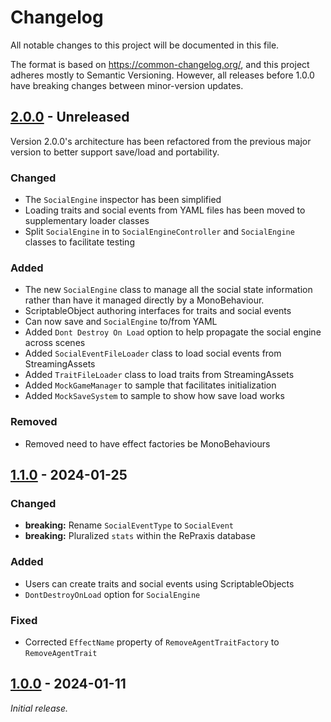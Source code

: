 # Changelog

All notable changes to this project will be documented in this file.

The format is based on <https://common-changelog.org/>, and this project adheres mostly to Semantic Versioning. However, all releases before 1.0.0 have breaking changes between minor-version updates.

## [2.0.0] - Unreleased

Version 2.0.0's architecture has been refactored from the previous major version to better support save/load and portability.

### Changed

- The `SocialEngine` inspector has been simplified
- Loading traits and social events from YAML files has been moved to supplementary loader classes
- Split `SocialEngine` in to `SocialEngineController` and `SocialEngine` classes to facilitate testing

### Added

- The new `SocialEngine` class to manage all the social state information rather than have it managed directly by a MonoBehaviour.
- ScriptableObject authoring interfaces for traits and social events
- Can now save and `SocialEngine` to/from YAML
- Added `Dont Destroy On Load` option to help  propagate the social engine across scenes
- Added `SocialEventFileLoader` class to load social events from StreamingAssets
- Added `TraitFileLoader` class to load traits from StreamingAssets
- Added `MockGameManager` to sample that facilitates initialization
- Added `MockSaveSystem` to sample to show how save load works

### Removed

- Removed need to have effect factories be MonoBehaviours

## [1.1.0] - 2024-01-25

### Changed

- **breaking:** Rename `SocialEventType` to `SocialEvent`
- **breaking:** Pluralized `stats` within the RePraxis database

### Added

- Users can create traits and social events using ScriptableObjects
- `DontDestroyOnLoad` option for `SocialEngine`

### Fixed

- Corrected `EffectName` property of `RemoveAgentTraitFactory` to `RemoveAgentTrait`

## [1.0.0] - 2024-01-11

_Initial release._

[1.0.0]: https://github.com/ShiJbey/TDRS/releases/tag/v1.0.0
[1.1.0]: https://github.com/ShiJbey/TDRS/releases/tag/v1.1.0
[2.0.0]: https://github.com/ShiJbey/TDRS/releases/tag/v2.0.0
